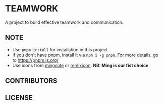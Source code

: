 # TEAMWORK

A project to build effective teamwork and communication.

## NOTE

-   Use `pnpm install` for installation in this project.
-   If you don't have pnpm, install it via `npm i -g pnpm`. For more details, go to https://pnpm.js.org/
-   Use icons from [mingcute](https://www.mingcute.com/) or [remixicon](https://remixicon.com/). **NB: Ming is our fist choice**

## CONTRIBUTORS

## LICENSE
